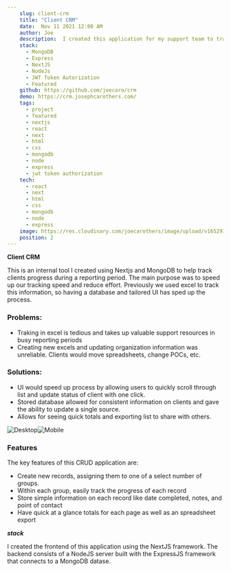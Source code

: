 ```yaml
---
    slug: client-crm
    title: "Client CRM"
    date:  Nov 11 2021 12:00 AM
    author: Joe
    description:  I created this application for my support team to track clients' status as they went through the process of filing reports.
    stack: 
      - MongoDB
      - Express
      - NextJS
      - NodeJs
      - JWT Token Autorization
      - Featured
    github: https://github.com/joecaro/crm
    demo: https://crm.josephcarothers.com/
    tags:
      - project 
      - featured
      - nextjs
      - react
      - next
      - html
      - css
      - mongodb
      - node
      - express
      - jwt token authorization
    tech:
      - react
      - next
      - html
      - css
      - mongodb
      - node
      - express
    image: https://res.cloudinary.com/joecarothers/image/upload/v1652918001/misc/Projects/CRM-Mockup_zul9pq_wedgib.png
    position: 2
---
```


**Client CRM**

This is an internal tool I created using Nextjs and MongoDB to help track clients progress during a reporting period. The main purpose was to speed up our tracking speed and reduce effort. Previously we used excel to track this information, so having a database and tailored UI has sped up the process.

### Problems:

- Traking in excel is tedious and takes up valuable support resources in busy reporting periods
- Creating new excels and updating organization information was unreliable. Clients would move spreadsheets, change POCs, etc.

### Solutions:

- UI would speed up process by allowing users to quickly scroll through list and update status of client with one click.
- Stored database allowed for consistent information on clients and gave the ability to update a single source.
- Allows for seeing quick totals and exporting list to share with others.

![Desktop](https://res.cloudinary.com/joecarothers/image/upload/v1652918001/misc/Projects/CRM-Mockup_zul9pq_wedgib.png)![Mobile](https://res.cloudinary.com/joecarothers/image/upload/v1651167756/misc/Projects/crm/Screenshot_2022-04-28_134145_h4t4ba.jpg)

### Features

The key features of this CRUD application are:

- Create new records, assigning them to one of a select number of groups.
- Within each group, easily track the progress of each record
- Store simple information on each record like date completed, notes, and point of contact
- Have quick at a glance totals for each page as well as an spreadsheet export

**_stack_**

I created the frontend of this application using the NextJS framework. The backend consists of a NodeJS server built with the ExpressJS framework that connects to a MongoDB datase.
